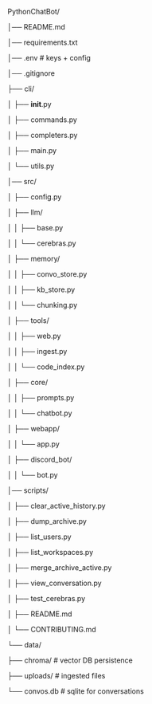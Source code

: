 PythonChatBot/

│── README.md

│── requirements.txt

│── .env # keys + config

│── .gitignore

├── cli/

│ ├── __init__.py

│ ├── commands.py

│ ├── completers.py

│ ├── main.py

│ └── utils.py

│── src/

│ ├── config.py

│ ├── llm/

│ │ ├── base.py

│ │ └── cerebras.py

│ ├── memory/

│ │ ├── convo_store.py

│ │ ├── kb_store.py

│ │ └── chunking.py

│ ├── tools/

│ │ ├── web.py

│ │ ├── ingest.py

│ │ └── code_index.py

│ ├── core/

│ │ ├── prompts.py

│ │ └── chatbot.py

│ ├── webapp/

│ │ └── app.py

│ ├── discord_bot/

│ │ └── bot.py

│── scripts/

│ ├── clear_active_history.py

│ ├── dump_archive.py

│ ├── list_users.py

│ ├── list_workspaces.py

│ ├── merge_archive_active.py

│ ├── view_conversation.py

│ ├── test_cerebras.py

│ ├── README.md

│ └── CONTRIBUTING.md

└── data/

├── chroma/ # vector DB persistence

├── uploads/ # ingested files

└── convos.db # sqlite for conversations



